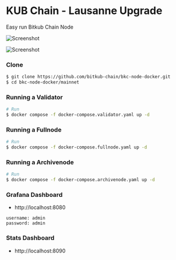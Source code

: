 # KUB Chain - Lausanne Upgrade
Easy run Bitkub Chain Node


![Screenshot](images/screenshot-1.png "Grafana")

![Screenshot](images/screenshot-2.png "Stats")

### Clone
```bash
$ git clone https://github.com/bitkub-chain/bkc-node-docker.git
$ cd bkc-node-docker/mainnet
```

### Running a Validator
```bash
# Run 
$ docker compose -f docker-compose.validator.yaml up -d
```


### Running a Fullnode
```bash
# Run 
$ docker compose -f docker-compose.fullnode.yaml up -d
```

### Running a Archivenode
```bash
# Run 
$ docker compose -f docker-compose.archivenode.yaml up -d
```

### Grafana Dashboard
- http://localhost:8080
```
username: admin
password: admin
```

### Stats Dashboard
- http://localhost:8090